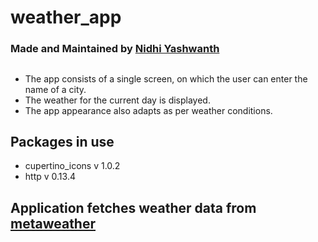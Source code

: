 # weather_app
### Made and Maintained by [Nidhi Yashwanth](https://github.com/nidhiyashwanth)
##
- The app consists of a single screen, on which the user can enter the name of a city.
- The weather for the current day is displayed.
- The app appearance also adapts as per weather conditions.

## Packages in use
 - cupertino_icons v 1.0.2
 - http v 0.13.4

## Application fetches weather data from [metaweather](https://www.metaweather.com/api)
